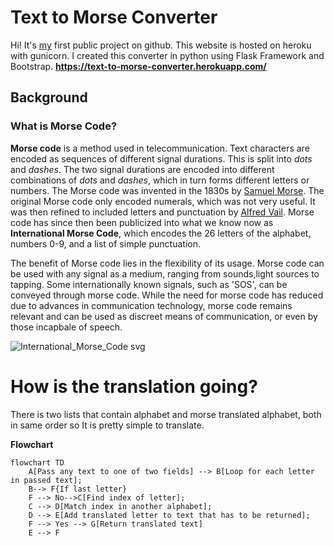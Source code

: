 # Text to Morse Converter

Hi! It's [my](https://github.com/dembskii) first public project on github. This website is hosted on heroku with gunicorn. I created this converter in python using Flask Framework and Bootstrap.
**https://text-to-morse-converter.herokuapp.com/**

## Background 
### What is Morse Code?
**Morse code** is a method used in telecommunication. Text characters are encoded as sequences of different signal durations. This is split into _dots_ and _dashes_. The two signal durations are encoded into different combinations of _dots_ and _dashes_, which in turn forms different letters or numbers. The Morse code was invented in the 1830s by [Samuel Morse](https://en.wikipedia.org/wiki/Samuel_Morse). The original Morse code only encoded numerals, which was not very useful. It was then refined to included letters and punctuation by [Alfred Vail](https://en.wikipedia.org/wiki/Alfred_Vail). Morse code has since then been publicized into what we know now as **International Morse Code**, which encodes the 26 letters of the alphabet, numbers 0-9, and a list of simple punctuation.

The benefit of Morse code lies in the flexibility of its usage. Morse code can be used with any signal as a medium, ranging from sounds,light sources to tapping. Some internationally known signals, such as 'SOS', can be conveyed through morse code. While the need for morse code has reduced due to advances in communication technology, morse code remains relevant and can be used as discreet means of communication, or even by those incapbale of speech.

![International_Morse_Code svg](https://user-images.githubusercontent.com/56427665/163046633-b5391e8e-8f28-457f-a540-fd03cf55a8eb.png)

# How is the translation going?
There is two lists that contain alphabet and morse translated alphabet, both in same order so It is pretty simple to translate.

**Flowchart**
```mermaid
flowchart TD
	A[Pass any text to one of two fields] --> B[Loop for each letter in passed text];
	B--> F{If last letter}
	F --> No-->C[Find index of letter];
	C --> D[Match index in another alphabet];
	D --> E[Add translated letter to text that has to be returned];
	F --> Yes --> G[Return translated text]
	E --> F
